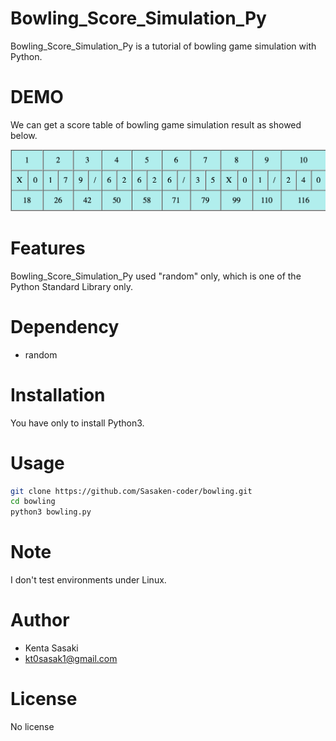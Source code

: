 # Bowling_Score_Simulation_Py

Bowling_Score_Simulation_Py is a tutorial of bowling game simulation with Python.

# DEMO

We can get a score table of bowling game simulation result as showed below.

![](sample/score.png)

# Features

Bowling_Score_Simulation_Py used "random" only, which is one of the Python Standard Library only.

#  Dependency

* random

# Installation

You have only to install Python3.

# Usage

```bash
git clone https://github.com/Sasaken-coder/bowling.git
cd bowling
python3 bowling.py
```

# Note

I don't test environments under Linux.

# Author

* Kenta Sasaki
* kt0sasak1@gmail.com

# License

No license